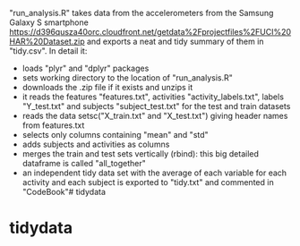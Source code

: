 "run_analysis.R" takes data from the accelerometers from the Samsung Galaxy S smartphone <https://d396qusza40orc.cloudfront.net/getdata%2Fprojectfiles%2FUCI%20HAR%20Dataset.zip> and exports a neat and tidy summary of them in "tidy.csv". 
In detail it:
- loads "plyr" and "dplyr" packages
- sets working directory to the location of "run_analysis.R"
- downloads the .zip file if it exists and unzips it 
- it reads the features "features.txt", activities "activity_labels.txt", labels "Y_test.txt" and subjects "subject_test.txt" for the test and train datasets
- reads the data setsc("X_train.txt" and "X_test.txt") giving header names from features.txt 
- selects only columns containing "mean" and "std" 
- adds subjects and activities as columns
- merges the train and test sets vertically (rbind): this big detailed dataframe is called "all_together"
- an independent tidy data set with the average of each variable for each activity and each subject is exported to "tidy.txt" and commented in "CodeBook"# tidydata
# tidydata
